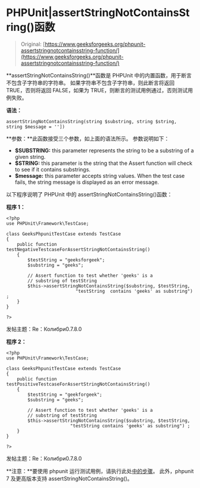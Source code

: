 # PHPUnit|assertStringNotContainsString()函数

> Original: [https://www.geeksforgeeks.org/phpunit-assertstringnotcontainsstring-function/](https://www.geeksforgeeks.org/phpunit-assertstringnotcontainsstring-function/)

**assertStringNotContainsString()**函数是 PHPUnit 中的内置函数，用于断言不包含子字符串的字符串。 如果字符串不包含子字符串，则此断言将返回 TRUE，否则将返回 FALSE，如果为 TRUE，则断言的测试用例通过，否则测试用例失败。

**语法：**

```
assertStringNotContainsString(string $substring, string $string, string $message = ''])

```

**参数：**此函数接受三个参数，如上面的语法所示。 参数说明如下：

*   **$SUBSTRING:** this parameter represents the string to be a substring of a given string.
*   **$STRING:** this parameter is the string that the Assert function will check to see if it contains substrings.
*   **$message:** this parameter accepts string values. When the test case fails, the string message is displayed as an error message.

以下程序说明了 PHPUnit 中的 assertStringNotContainsString()函数：

**程序 1：**

```
<?php
use PHPUnit\Framework\TestCase;

class GeeksPhpunitTestCase extends TestCase
{
    public function testNegativeTestcaseForAssertStringNotContainsString()
    {
        $testString = "geeksforgeek";
        $substring = "geeks"; 

        // Assert function to test whether 'geeks' is a 
        // substring of testString
        $this->assertStringNotContainsString($substring, $testString,
                          "testString  contains 'geeks' as substring") ;
    }
}

?>
```

发帖主题：Re：Колибри0.7.8.0

**程序 2：**

```
<?php
use PHPUnit\Framework\TestCase;

class GeeksPhpunitTestCase extends TestCase
{
    public function testPositiveTestcaseForAssertStringNotContainsString()
    {
        $testString = "geekforgeek";
        $substring = "geeks"; 

        // Assert function to test whether 'geeks' is a 
        // substring of testString
        $this->assertStringNotContainsString($substring, $testString, 
                        "testString contains 'geeks' as substring") ;
    }
}

?>
```

发帖主题：Re：Колибри0.7.8.0

**注意：**要使用 phpunit 运行测试用例，请执行此处[中的步骤](https://www.jetbrains.com/help/phpstorm/using-phpunit-framework.html)。 此外，phpunit 7 及更高版本支持 assertStringNotContainsString()。